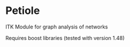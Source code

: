 Petiole
=======

ITK Module for graph analysis of networks

Requires boost libraries (tested with version 1.48)
